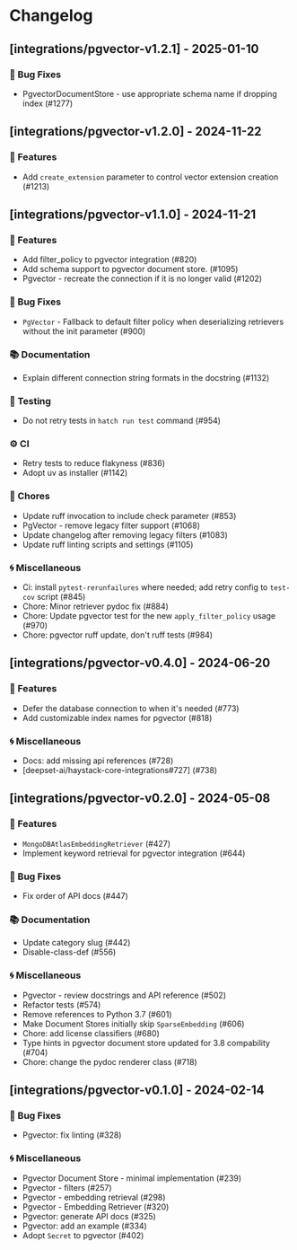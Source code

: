 # Changelog

## [integrations/pgvector-v1.2.1] - 2025-01-10

### 🐛 Bug Fixes

- PgvectorDocumentStore - use appropriate schema name if dropping index (#1277)


## [integrations/pgvector-v1.2.0] - 2024-11-22

### 🚀 Features

- Add `create_extension` parameter to control vector extension creation (#1213)


## [integrations/pgvector-v1.1.0] - 2024-11-21

### 🚀 Features

- Add filter_policy to pgvector integration (#820)
- Add schema support to pgvector document store. (#1095)
- Pgvector - recreate the connection if it is no longer valid (#1202)

### 🐛 Bug Fixes

- `PgVector` - Fallback to default filter policy when deserializing retrievers without the init parameter (#900)

### 📚 Documentation

- Explain different connection string formats in the docstring (#1132)

### 🧪 Testing

- Do not retry tests in `hatch run test` command (#954)

### ⚙️ CI

- Retry tests to reduce flakyness (#836)
- Adopt uv as installer (#1142)

### 🧹 Chores

- Update ruff invocation to include check parameter (#853)
- PgVector - remove legacy filter support (#1068)
- Update changelog after removing legacy filters (#1083)
- Update ruff linting scripts and settings (#1105)

### 🌀 Miscellaneous

- Ci: install `pytest-rerunfailures` where needed; add retry config to `test-cov` script (#845)
- Chore: Minor retriever pydoc fix (#884)
- Chore: Update pgvector test for the new `apply_filter_policy` usage (#970)
- Chore: pgvector ruff update, don't ruff tests (#984)

## [integrations/pgvector-v0.4.0] - 2024-06-20

### 🚀 Features

- Defer the database connection to when it's needed (#773)
- Add customizable index names for pgvector (#818)

### 🌀 Miscellaneous

- Docs: add missing api references (#728)
- [deepset-ai/haystack-core-integrations#727] (#738)

## [integrations/pgvector-v0.2.0] - 2024-05-08

### 🚀 Features

- `MongoDBAtlasEmbeddingRetriever` (#427)
- Implement keyword retrieval for pgvector integration (#644)

### 🐛 Bug Fixes

- Fix order of API docs (#447)

### 📚 Documentation

- Update category slug (#442)
- Disable-class-def (#556)

### 🌀 Miscellaneous

- Pgvector - review docstrings and API reference (#502)
- Refactor tests (#574)
- Remove references to Python 3.7 (#601)
- Make Document Stores initially skip `SparseEmbedding` (#606)
- Chore: add license classifiers (#680)
- Type hints in pgvector document store updated for 3.8 compability (#704)
- Chore: change the pydoc renderer class (#718)

## [integrations/pgvector-v0.1.0] - 2024-02-14

### 🐛 Bug Fixes

- Pgvector: fix linting (#328)

### 🌀 Miscellaneous

- Pgvector Document Store - minimal implementation (#239)
- Pgvector - filters (#257)
- Pgvector - embedding retrieval (#298)
- Pgvector - Embedding Retriever (#320)
- Pgvector: generate API docs (#325)
- Pgvector: add an example (#334)
- Adopt `Secret` to pgvector (#402)

<!-- generated by git-cliff -->
